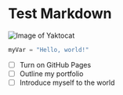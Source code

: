 # Test Markdown

![Image of Yaktocat](https://octodex.github.com/images/yaktocat.png)


``` python
myVar = "Hello, world!"
```

- [ ] Turn on GitHub Pages
- [ ] Outline my portfolio
- [ ] Introduce myself to the world
